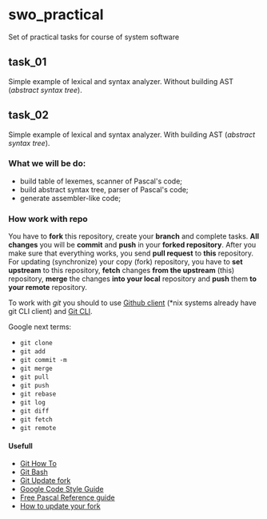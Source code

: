 # swo_practical
Set of practical tasks for course of system software


## task_01
Simple example of lexical and syntax analyzer. Without building AST (*abstract syntax tree*).


## task_02
Simple example of lexical and syntax analyzer. With building AST (*abstract syntax tree*).


### What we will be do:
- build table of lexemes, scanner of Pascal's code;
- build abstract syntax tree, parser of Pascal's code;
- generate assembler-like code;


### How work with repo
You have to **fork** this repository, create your **branch** and complete tasks. **All changes** you will be **commit** and **push** in your **forked repository**.
After you make sure that everything works, you send **pull request** to **this** repository.
For updating (synchronize) your copy (fork) repository, you have to **set upstream** to this repository, **fetch** changes **from the upstream** (this) repository, **merge** the changes **into your local** repository and **push** them **to your remote** repository.

To work with *git* you should to use [Github client](https://desktop.github.com/) (*nix systems already have git CLI client) and [Git CLI](https://gitforwindows.org/).

Google next terms:
- `git clone`
- `git add `
- `git commit -m`
- `git merge`
- `git pull`
- `git push`
- `git rebase`
- `git log`
- `git diff`
- `git fetch`
- `git remote`


#### Usefull
- [Git How To](https://githowto.com/ru/setup)
- [Git Bash](https://gitforwindows.org/)
- [Git Update fork](https://help.github.com/en/articles/syncing-a-fork)
- [Google Code Style Guide](https://google.github.io/styleguide/cppguide.html)
- [Free Pascal Reference guide](https://www.freepascal.org/docs-html/current/ref/ref.html)
- [How to update your fork](https://stackoverflow.com/questions/20984802/how-can-i-keep-my-fork-in-sync-without-adding-a-separate-remote/21131381#21131381)
